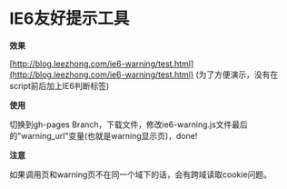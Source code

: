 IE6友好提示工具
======

**效果**

[http://blog.leezhong.com/ie6-warning/test.html](http://blog.leezhong.com/ie6-warning/test.html) (为了方便演示，没有在script前后加上IE6判断标签)

**使用**

切换到gh-pages Branch，下载文件，修改ie6-warning.js文件最后的"warning_url"变量(也就是warning显示页)，done!

**注意**

如果调用页和warning页不在同一个域下的话，会有跨域读取cookie问题。
